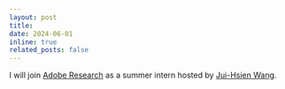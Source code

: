 ```yaml
---
layout: post
title: 
date: 2024-06-01
inline: true
related_posts: false
---
```


I will join [Adobe Research](https://research.adobe.com/) as a summer intern hosted by [Jui-Hsien Wang](http://juiwang.com/).